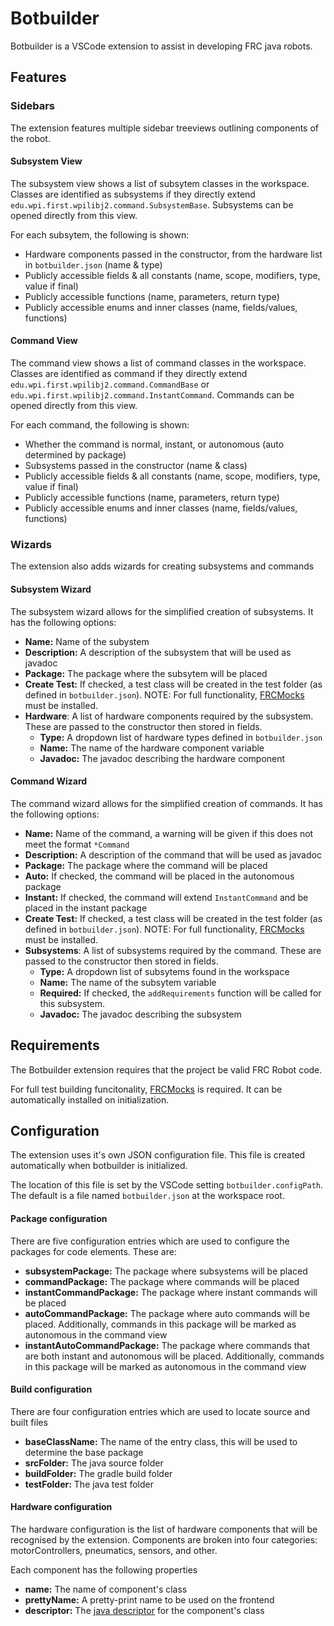# Botbuilder
Botbuilder is a VSCode extension to assist in developing FRC java robots.

## Features

### Sidebars
The extension features multiple sidebar treeviews outlining components of the robot.

#### Subsystem View
The subsystem view shows a list of subsytem classes in the workspace. Classes are identified as subsystems if they directly extend `edu.wpi.first.wpilibj2.command.SubsystemBase`. Subsystems can be opened directly from this view.

For each subsytem, the following is shown:
 - Hardware components passed in the constructor, from the hardware list in `botbuilder.json` (name & type)
 - Publicly accessible fields & all constants (name, scope, modifiers, type, value if final)
 - Publicly accessible functions (name, parameters, return type)
 - Publicly accessible enums and inner classes (name, fields/values, functions)

#### Command View
The command view shows a list of command classes in the workspace. Classes are identified as command if they directly extend `edu.wpi.first.wpilibj2.command.CommandBase` or `edu.wpi.first.wpilibj2.command.InstantCommand`. Commands can be opened directly from this view.

For each command, the following is shown:
 - Whether the command is normal, instant, or autonomous (auto determined by package)
 - Subsystems passed in the constructor (name & class)
 - Publicly accessible fields & all constants (name, scope, modifiers, type, value if final)
 - Publicly accessible functions (name, parameters, return type)
 - Publicly accessible enums and inner classes (name, fields/values, functions)

### Wizards
The extension also adds wizards for creating subsystems and commands

#### Subsystem Wizard
The subsystem wizard allows for the simplified creation of subsystems. It has the following options:
 - **Name:** Name of the subystem
 - **Description:** A description of the subsystem that will be used as javadoc
 - **Package:** The package where the subsytem will be placed
 - **Create Test:** If checked, a test class will be created in the test folder (as defined in `botbuilder.json`). NOTE: For full functionality, [FRCMocks](https://github.com/gregk27/frcmocks) must be installed.
 - **Hardware**: A list of hardware components required by the subsystem. These are passed to the constructor then stored in fields.
   - **Type:** A dropdown list of hardware types defined in `botbuilder.json`
   - **Name:** The name of the hardware component variable
   - **Javadoc:** The javadoc describing the hardware component

#### Command Wizard
The command wizard allows for the simplified creation of commands. It has the following options:
 - **Name:** Name of the command, a warning will be given if this does not meet the format `*Command`
 - **Description:** A description of the command that will be used as javadoc
 - **Package:** The package where the command will be placed
 - **Auto:** If checked, the command will be placed in the autonomous package
 - **Instant:** If checked, the command will extend `InstantCommand` and be placed in the instant package
 - **Create Test:** If checked, a test class will be created in the test folder (as defined in `botbuilder.json`). NOTE: For full functionality, [FRCMocks](https://github.com/gregk27/frcmocks) must be installed.
 - **Subsystems**: A list of subsystems required by the command. These are passed to the constructor then stored in fields.
   - **Type:** A dropdown list of subsytems found in the workspace
   - **Name:** The name of the subsytem variable
   - **Required:** If checked, the `addRequirements` function will be called for this subsystem. 
   - **Javadoc:** The javadoc describing the subsystem

## Requirements
The Botbuilder extension requires that the project be valid FRC Robot code.

For full test building funcitonality, [FRCMocks](https://github.com/gregk27/frcmocks) is required. It can be automatically installed on initialization.

## Configuration 
The extension uses it's own JSON configuration file. This file is created automatically when botbuilder is initialized.

The location of this file is set by the VSCode setting `botbuilder.configPath`. The default is a file named `botbuilder.json` at the workspace root.

#### Package configuration
There are five configuration entries which are used to configure the packages for code elements. These are:
 - **subsystemPackage:** The package where subsystems will be placed
 - **commandPackage:** The package where commands will be placed
 - **instantCommandPackage:** The package where instant commands will be placed
 - **autoCommandPackage:** The package where auto commands will be placed. Additionally, commands in this package will be marked as autonomous in the command view
 - **instantAutoCommandPackage:** The package where commands that are both instant and autonomous will be placed. Additionally, commands in this package will be marked as autonomous in the command view


#### Build configuration
There are four configuration entries which are used to locate source and built files
 - **baseClassName:** The name of the entry class, this will be used to determine the base package
 - **srcFolder:** The java source folder
 - **buildFolder:** The gradle build folder
 - **testFolder:** The java test folder

#### Hardware configuration
The hardware configuration is the list of hardware components that will be recognised by the extension. Components are broken into four categories: motorControllers, pneumatics, sensors, and other.

Each component has the following properties
 - **name:** The name of component's class
 - **prettyName:** A pretty-print name to be used on the frontend
 - **descriptor:** The [java descriptor](https://docs.oracle.com/javase/specs/jvms/se7/html/jvms-4.html#jvms-4.2.1) for the component's class


